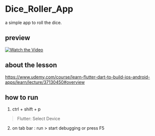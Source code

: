 # Dice_Roller_App

a simple app to roll the dice.

## preview

[![Watch the Video](https://img.youtube.com/vi/YOUTUBE_VIDEO_ID/0.jpg)](https://vimeo.com/900305493?share=copy)

## about the lesson

https://www.udemy.com/course/learn-flutter-dart-to-build-ios-android-apps/learn/lecture/37130450#overview

## how to run

1. ctrl + shift + p

> Flutter: Select Device

2. on tab bar : run > start debugging or press F5
